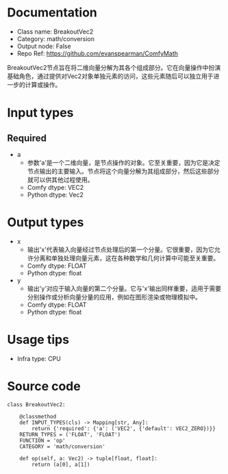 # Documentation
- Class name: BreakoutVec2
- Category: math/conversion
- Output node: False
- Repo Ref: https://github.com/evanspearman/ComfyMath

BreakoutVec2节点旨在将二维向量分解为其各个组成部分。它在向量操作中扮演基础角色，通过提供对Vec2对象单独元素的访问，这些元素随后可以独立用于进一步的计算或操作。

# Input types
## Required
- a
    - 参数'a'是一个二维向量，是节点操作的对象。它至关重要，因为它是决定节点输出的主要输入。节点将这个向量分解为其组成部分，然后这些部分就可以供其他过程使用。
    - Comfy dtype: VEC2
    - Python dtype: Vec2

# Output types
- x
    - 输出'x'代表输入向量经过节点处理后的第一个分量。它很重要，因为它允许分离和单独处理向量元素，这在各种数学和几何计算中可能至关重要。
    - Comfy dtype: FLOAT
    - Python dtype: float
- y
    - 输出'y'对应于输入向量的第二个分量。它与'x'输出同样重要，适用于需要分别操作或分析向量分量的应用，例如在图形渲染或物理模拟中。
    - Comfy dtype: FLOAT
    - Python dtype: float

# Usage tips
- Infra type: CPU

# Source code
```
class BreakoutVec2:

    @classmethod
    def INPUT_TYPES(cls) -> Mapping[str, Any]:
        return {'required': {'a': ('VEC2', {'default': VEC2_ZERO})}}
    RETURN_TYPES = ('FLOAT', 'FLOAT')
    FUNCTION = 'op'
    CATEGORY = 'math/conversion'

    def op(self, a: Vec2) -> tuple[float, float]:
        return (a[0], a[1])
```